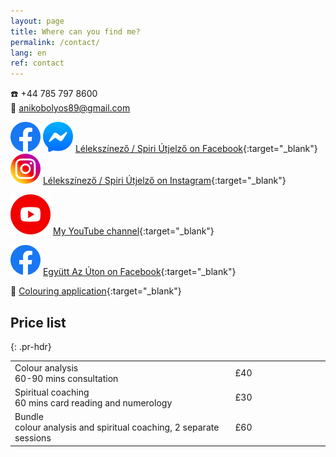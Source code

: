 ```yaml
---
layout: page
title: Where can you find me?
permalink: /contact/
lang: en
ref: contact
---
```


☎️ +44 785 797 8600 <br/>
📧 anikobolyos89@gmail.com

<img id="fb-logo" src="/assets/img/facebook_logo_icon.png" /> <img id="msgr-logo" src="/assets/img/facebook_messenger_logo_icon.png" /> [Lélekszínező / Spiri Útjelző on Facebook](https://www.facebook.com/spiriutjelzo){:target="_blank"} <br/>
<img id="insta-logo" src="/assets/img/instagram_logo_icon.png" /> [Lélekszínező / Spiri Útjelző on Instagram](https://www.instagram.com/spiriutjelzo/){:target="_blank"}

<img id="yt-logo" src="/assets/img/youtube_logo_icon.png" /> [My YouTube channel](https://www.youtube.com/@BolyosAniko){:target="_blank"}<br/>

<img id="fb-logo" src="/assets/img/facebook_logo_icon.png" /> [Együtt Az Úton on Facebook](https://www.facebook.com/egyuttazuton){:target="_blank"}<br/>

🌈 [Colouring application](http://apps.bolyosaniko.com/coloring){:target="_blank"}

## Price list
{: .pr-hdr}

<table class="pr-table">
    <colgroup>
        <col width="70%" />
        <col width="30%" />
    </colgroup>
    <tbody>
        <tr>
            <td markdown="span"><span class="pr-title">Colour analysis</span><br/><span class="pr-desc">60-90 mins consultation</span></td>
            <td markdown="span" class="pr-price">£40</td>
        </tr>
        <tr>
            <td markdown="span"><span class="pr-title">Spiritual coaching</span><br/><span class="pr-desc">60 mins card reading and numerology</span></td>
            <td markdown="span" class="pr-price">£30</td>
        </tr>
        <tr>
            <td markdown="span"><span class="pr-title">Bundle</span><br/><span class="pr-desc">colour analysis and spiritual coaching, 2 separate sessions</span></td>
            <td markdown="span" class="pr-price">£60</td>
        </tr>
    </tbody>
</table>
